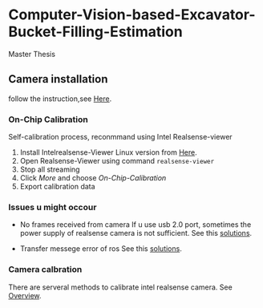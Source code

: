 # Computer-Vision-based-Excavator-Bucket-Filling-Estimation
Master Thesis
## Camera installation
follow the instruction,see [Here](https://github.com/IntelRealSense/librealsense/blob/master/doc/installation.md).
### On-Chip Calibration
Self-calibration process, reconmmand using Intel Realsense-viewer
1. Install Intelrealsense-Viewer Linux version from [Here](https://github.com/IntelRealSense/librealsense/blob/master/doc/distribution_linux.md).
2. Open Realsense-Viewer using command `realsense-viewer`
3. Stop all streaming
4. Click *More* and choose *On-Chip-Calibration*
5. Export calibration data
### Issues u might occour
- No frames received from camera
  If u use usb 2.0 port, sometimes the power supply of realsense camera is not sufficient.
  See this [solutions](https://github.com/IntelRealSense/realsense-ros/issues/2386#issuecomment-1264499208).
  
- Transfer messege error of ros
  See this [solutions](https://github.com/IntelRealSense/realsense-ros/issues/2386#issuecomment-1228428500).
### Camera calbration
There are serveral methods to calibrate intel realsense camera. See [Overview](https://dev.intelrealsense.com/docs/calibration).


  


